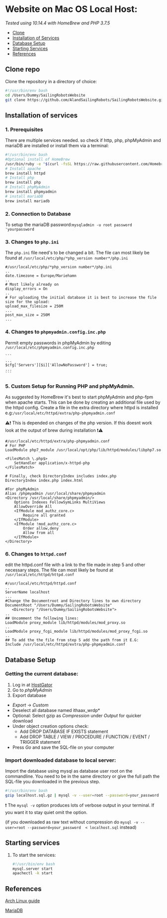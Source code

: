 # Website on Mac OS Local Host:
_Tested using 10.14.4 with HomeBrew and PHP 3.7.5_

* [Clone](INSTALL_MAC_OS.md#Clone-repo)
* [Installation of Services](INSTALL_MAC_OS.md#Installation-of-services)
* [Database Setup](INSTALL_MAC_OS.md#Database-setup)
* [Starting Services](INSTALL_MAC_OS.md#Starting-services)
* [References](INSTALL_MAC_OS.md#References)

## Clone repo
Clone the repository in a directory of choice:
```bash
#!/usr/bin/env bash
cd /Users/Dummy/SailingRobotsWebsite
git clone https://github.com/AlandSailingRobots/SailingRobotsWebsite.git
```

## Installation of services

### 1. Prerequisites
There are multiple services needed.
so check if http, php, phpMyAdmin and mariaDB are installed
or install them via a terminal:

```bash
#!/usr/bin/env bash
#Optional install of HomeBrew
/usr/bin/ruby -e "$(curl -fsSL https://raw.githubusercontent.com/Homebrew/install/master/install)"
# Install apache
brew install httpd
# Install php
brew install php
# Install phpMyAdmin
brew install phpmyadmin
# install mariaDB
brew install mariadb
```

### 2. Connection to Database
To setup the mariaDB password:`mysqladmin -u root password 'yourpassword`
### 3. Changes to `php.ini`
The `php.ini` file need's to be changed a bit. The file can most likely be found at `/usr/local/etc/php/*php_version number*/php.ini`
```
#/usr/local/etc/php/*php_version number*/php.ini
..
date.timezone = Europe/Mariehamn
..
# Most likely already on
display_errors = On
..
# For uploading the initial database it is best to increase the file size for the upload:
upload_max_filesize = 250M
...
post_max_size = 250M
...
```
### 4. Changes to `phpmyadmin.config.inc.php`
Permit empty passwords in phpMyAdmin by editing `/usr/local/etc/phpmyadmin.config.inc.php`

    ```
    ...
    $cfg['Servers'][$i]['AllowNoPassword'] = true;
    ...
    ```
### 5. Custom Setup for Running PHP and phpMyAdmin.
As suggested by HomeBrew it's best to start phpMyAdmin and php-fpm when apache starts. This can be done by creating an additional file used by the httpd config.
Create a file in the extra directory where httpd is installed e.g:`/usr/local/etc/httpd/extra/php-phpmyadmin.conf`

:warning::exclamation: This is depended on changes of the php version. If this doesnt work look at the output of brew during installation :exclamation::warning: 
```
#/usr/local/etc/httpd/extra/php-phpmyadmin.conf
# For PHP
LoadModule php7_module /usr/local/opt/php/lib/httpd/modules/libphp7.so

<FilesMatch \.php$>
    SetHandler application/x-httpd-php
</FilesMatch>

# Finally, check DirectoryIndex includes index.php
DirectoryIndex index.php index.html

#For phpMyAdmin
Alias /phpmyadmin /usr/local/share/phpmyadmin
<Directory /usr/local/share/phpmyadmin/>
    Options Indexes FollowSymLinks MultiViews
    AllowOverride All
    <IfModule mod_authz_core.c>
        Require all granted
    </IfModule>
    <IfModule !mod_authz_core.c>
        Order allow,deny
        Allow from all
    </IfModule>
</Directory>
```

### 6. Changes to `httpd.conf`
edit the httpd.conf file with a link to the file made in step 5 and other necessary steps. The file can most likely be found at `/usr/local/etc/httpd/httpd.conf`

```
#/usr/local/etc/httpd/httpd.conf
..
ServerName localhost
...
#Change the Documentroot and Directory lines to own directory
DocumentRoot "/Users/Dummy/SailingRobotsWebsite"
   <Directory "/Users/Dummy/SailingRobotsWebsite">
..
## Uncomment the following lines:
LoadModule proxy_module lib/httpd/modules/mod_proxy.so
..
LoadModule proxy_fcgi_module lib/httpd/modules/mod_proxy_fcgi.so
..
## To add the the file from step 5 add the path from it E.G:
Include /usr/local/etc/httpd/extra/php-phpmyadmin.conf   
```
## Database Setup

### Getting the current database:
1. Log in at [HostGator](https://gator3083.hostgator.com:2083/)
2. Go to *phpMyAdmin*
3. Export database

  * *Export* -> *Custom*
  * Deselect all database named ithaax_wrdp\*
  * Optional: Select gzip as *Compression* under *Output* for quicker download
  * Under object creation options check:
    * Add DROP DATABASE IF EXISTS statement
    * Add DROP TABLE / VIEW / PROCEDURE / FUNCTION / EVENT / TRIGGER statement
  * Press *Go* and save the SQL-file on your computer


### Import downloaded database to local server:

Import the database using mysql as database user root on the commandline. You need to be in the same directory or give the full path the SQL-file you downloaded in the previous step.
```bash
#!/usr/bin/env bash
gzip localhost.sql.gz | mysql -v --user=root --password=your_password 
```

  :exclamation: The `mysql -v` option produces lots of verbose output in your terminal. If you want it to stay quiet omit the option.

(if you downloaded as raw text without compression do `mysql -v --user=root --password=your_password  < localhost.sql` instead)   


## Starting services
1. To start the services:
   ```bash
   #!/usr/bin/env bash
   mysql.server start
   apachectl -k start
   ```
## References
[Arch Linux guide](https://github.com/AlandSailingRobots/SailingRobotsDocs/blob/master/Website%20on%20localhost%20guide.md)

[MariaDB](https://mariadb.com/kb/en/library/installing-mariadb-on-macos-using-homebrew/)